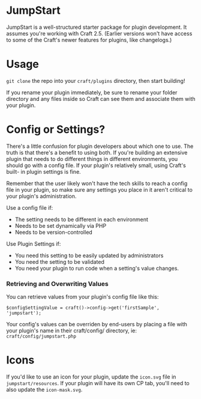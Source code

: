 # JumpStart

JumpStart is a well-structured starter package for plugin development. It
assumes you're working with Craft 2.5. (Earlier versions won't have access to
some of the Craft's newer features for plugins, like changelogs.)

# Usage

`git clone` the repo into your `craft/plugins` directory, then start building!

If you rename your plugin immediately, be sure to rename your folder directory
and any files inside so Craft can see them and associate them with your plugin.

# Config or Settings?

There's a little confusion for plugin developers about which one to use. The
truth  is that there's a benefit to using both. If you're building an extensive
plugin  that needs to do different things in different environments, you should
go with a  config file. If your plugin's relatively small, using Craft's built-
in plugin settings is fine.

Remember that the user likely won't have the tech skills to reach a config file
in your plugin, so make sure any settings you place in it aren't critical to
your plugin's administration.

Use a config file if:
- The setting needs to be different in each environment
- Needs to be set dynamically via PHP
- Needs to be version-controlled

Use Plugin Settings if:
 - You need this setting to be easily updated by administrators
 - You need the setting to be validated
 - You need your plugin to run code when a setting's value changes.

### Retrieving and Overwriting Values

You can retrieve values from your plugin's config file like this:

`$configSettingValue = craft()->config->get('firstSample', 'jumpstart');`

Your config's values can be overriden by end-users by placing a file with your
plugin's name in their craft/config/ directory, ie:
`craft/config/jumpstart.php`


# Icons

If you'd like to use an icon for your plugin, update the `icon.svg` file in
`jumpstart/resources`. If your plugin will have its own CP tab, you'll need to
also update the `icon-mask.svg`.